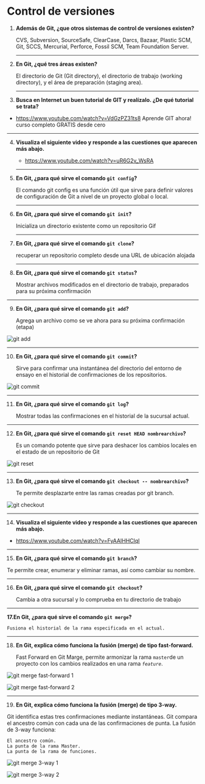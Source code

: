# Control de versiones

1. **Además de Git, ¿que otros sistemas de control de versiones existen?**

   CVS, Subversion, SourceSafe, ClearCase, Darcs, Bazaar, Plastic SCM, Git,  SCCS, Mercurial, Perforce, Fossil SCM, Team Foundation Server.

   ------

2. **En Git, ¿qué tres áreas existen?**

   El directorio de Git (Git directory), el directorio de trabajo (working directory), y el área de preparación (staging area).

   

   ------

3. **Busca en Internet un buen tutorial de GIT y realízalo. ¿De qué tutorial se trata?**
    
  - https://www.youtube.com/watch?v=VdGzPZ31ts8
    Aprende GIT ahora! curso completo GRATIS desde cero
   

   ------

4. **Visualiza el siguiente video y responde a las cuestiones que aparecen más abajo.**

   - https://www.youtube.com/watch?v=uR6G2v_WsRA

   ------

5. **En Git, ¿para qué sirve el comando `git config`?** 

   El comando git config es una función útil que sirve para definir valores de configuración de Git a nivel de un proyecto global o local.

   ------

6. **En Git, ¿para qué sirve el comando `git init`?** 

   Inicializa un directorio existente como un repositorio Gif


   ------

7. **En Git, ¿para qué sirve el comando `git clone`?** 

   recuperar un repositorio completo desde una URL de ubicación alojada

   

   ------

8. **En Git, ¿para qué sirve el comando `git status`?** 

   Mostrar archivos modificados en el directorio de trabajo, preparados para su próxima confirmación

   
  ------

9. **En Git, ¿para qué sirve el comando `git add`?** 

   Agrega un archivo como se ve ahora para su próxima confirmación (etapa)

![git add](http://jamj2000.github.io/entornosdesarrollo/4/assets/git-add.png)

------

10. **En Git, ¿para qué sirve el comando `git commit`?** 

    Sirve para confirmar una instantánea del directorio del entorno de ensayo en el historial de confirmaciones de los repositorios.

![git commit](http://jamj2000.github.io/entornosdesarrollo/4/assets/git-commit.png)

------

11. **En Git, ¿para qué sirve el comando `git log`?** 

    Mostrar todas las confirmaciones en el historial de la sucursal actual.

------

12. **En Git, ¿para qué sirve el comando `git reset HEAD nombrearchivo`?** 

    Es un comando potente que sirve para deshacer los cambios locales en el estado de un repositorio de Git

![git reset](http://jamj2000.github.io/entornosdesarrollo/4/assets/git-reset.png)

------

13. **En Git, ¿para qué sirve el comando `git checkout -- nombrearchivo`?** 

    Te permite desplazarte entre las ramas creadas por git branch.

![git checkout](http://jamj2000.github.io/entornosdesarrollo/4/assets/git-checkout.png)

------

14. **Visualiza el siguiente video y responde a las cuestiones que aparecen más abajo.**

- https://www.youtube.com/watch?v=FyAAIHHClqI

------

15. **En Git, ¿para qué sirve el comando `git branch`?** 

   Te permite crear, enumerar y eliminar ramas, así como cambiar su nombre.

------

16. **En Git, ¿para qué sirve el comando `git checkout`?** 

    Cambia a otra sucursal y lo comprueba en tu directorio de trabajo

------

**17.En Git, ¿para qué sirve el comando `git merge`?** 

    Fusiona el historial de la rama especificada en el actual.


------

18. **En Git, explica cómo funciona la fusión (merge) de tipo fast-forward.**

    Fast Forward en Git Marge, permite armonizar la rama `master`de un proyecto con los cambios realizados en una rama *`feature`*.

![git merge fast-forward 1](http://jamj2000.github.io/entornosdesarrollo/4/assets/git-merge-fastforward1.png)

![git merge fast-forward 2](http://jamj2000.github.io/entornosdesarrollo/4/assets/git-merge-fastforward2.png)

------

19. **En Git, explica cómo funciona la fusión (merge) de tipo 3-way.**

Git identifica estas tres confirmaciones mediante instantáneas. Git compara el ancestro común con cada una de las confirmaciones de punta.
La fusión de 3-way funciona:

    El ancestro común.
    La punta de la rama Master.
    La punta de la rama de funciones.

![git merge 3-way 1](http://jamj2000.github.io/entornosdesarrollo/4/assets/git-merge-3way1.png)

![git merge 3-way 2](http://jamj2000.github.io/entornosdesarrollo/4/assets/git-merge-3way2.png)


